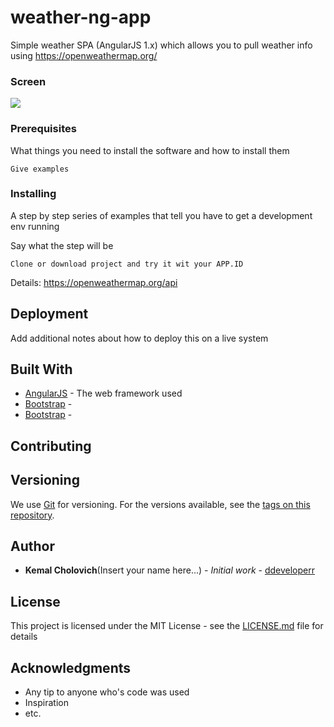 # weather-ng-app
Simple weather SPA (AngularJS 1.x) which allows you to pull weather info using https://openweathermap.org/


### Screen
![](http://i.imgur.com/gtop5Sb.jpg?1)

### Prerequisites

What things you need to install the software and how to install them

```
Give examples
```

### Installing

A step by step series of examples that tell you have to get a development env running

Say what the step will be

```
Clone or download project and try it wit your APP.ID  
```

Details: https://openweathermap.org/api


## Deployment

Add additional notes about how to deploy this on a live system

## Built With

* [AngularJS](https://angularjs.org/) - The web framework used
* [Bootstrap](http://getbootstrap.com/) -
* [Bootstrap](https://openweathermap.org/api) -

## Contributing


## Versioning

We use [Git](https://git-scm.com/) for versioning. For the versions available, see the [tags on this repository](https://github.com/your/project/tags). 

## Author

* **Kemal Cholovich**(Insert your name here...) - *Initial work* - [ddeveloperr](https://github.com/ddeveloperr/readme-templates)

## License

This project is licensed under the MIT License - see the [LICENSE.md](https://github.com/ddeveloperr/readme-templates/blob/master/LICENCE.md) file for details

## Acknowledgments

* Any tip to anyone who's code was used
* Inspiration
* etc.

